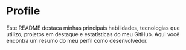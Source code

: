 # Profile
Este README destaca minhas principais habilidades, tecnologias que utilizo, projetos em destaque e estatísticas do meu GitHub. Aqui você encontra um resumo do meu perfil como desenvolvedor.
